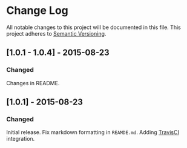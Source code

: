 # Change Log
All notable changes to this project will be documented in this file.
This project adheres to [Semantic Versioning](http://semver.org/).

## [1.0.1 - 1.0.4] - 2015-08-23
### Changed
Changes in README.

## [1.0.1] - 2015-08-23
### Changed
Initial release. Fix markdown formatting in `REAMDE.md`. Adding [TravisCI](https://travis-ci.org/) integration. 